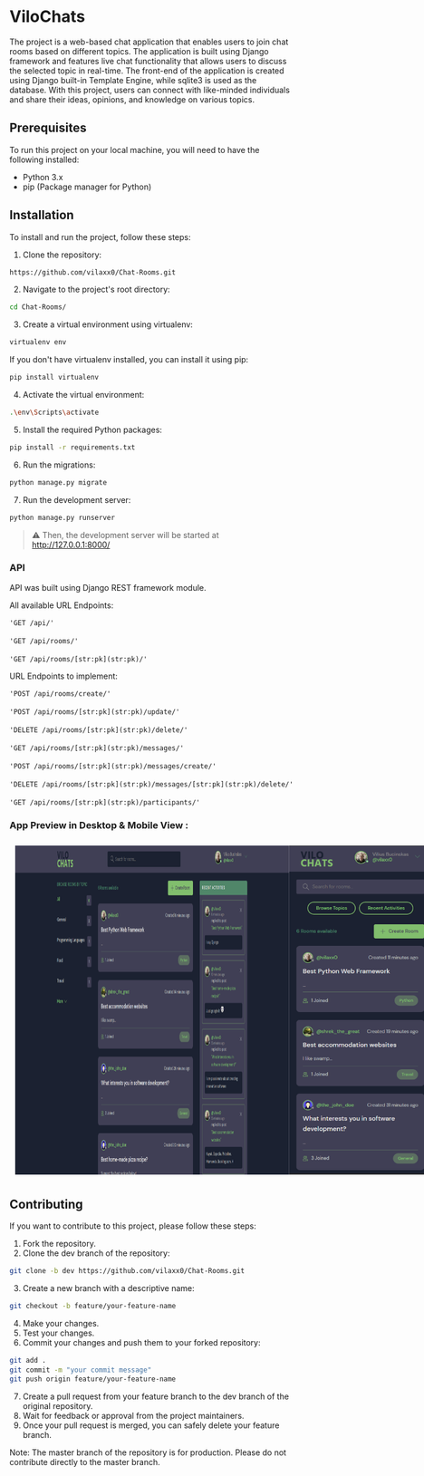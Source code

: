 # ViloChats

The project is a web-based chat application that enables users to join chat rooms based on different topics. The application is built using Django framework and features live chat functionality that allows users to discuss the selected topic in real-time. The front-end of the application is created using Django built-in Template Engine, while sqlite3 is used as the database. With this project, users can connect with like-minded individuals and share their ideas, opinions, and knowledge on various topics.

## Prerequisites

To run this project on your local machine, you will need to have the following installed:

- Python 3.x
- pip (Package manager for Python)

## Installation

To install and run the project, follow these steps:

1. Clone the repository:

```bash
https://github.com/vilaxx0/Chat-Rooms.git
```

2. Navigate to the project's root directory:

```bash
cd Chat-Rooms/
```

3. Create a virtual environment using virtualenv:

```bash
virtualenv env
```

If you don't have virtualenv installed, you can install it using pip:

```bash
pip install virtualenv
```

4. Activate the virtual environment:

```bash
.\env\Scripts\activate
```

5. Install the required Python packages:

```bash
pip install -r requirements.txt
```

6. Run the migrations:

```bash
python manage.py migrate
```

7. Run the development server:

```bash
python manage.py runserver
```

> ⚠ Then, the development server will be started at http://127.0.0.1:8000/

### API

API was built using Django REST framework module.

All available URL Endpoints:

    'GET /api/'

    'GET /api/rooms/'

    'GET /api/rooms/[str:pk](str:pk)/'

URL Endpoints to implement:

    'POST /api/rooms/create/'

    'POST /api/rooms/[str:pk](str:pk)/update/'

    'DELETE /api/rooms/[str:pk](str:pk)/delete/'

    'GET /api/rooms/[str:pk](str:pk)/messages/'

    'POST /api/rooms/[str:pk](str:pk)/messages/create/'

    'DELETE /api/rooms/[str:pk](str:pk)/messages/[str:pk](str:pk)/delete/'

    'GET /api/rooms/[str:pk](str:pk)/participants/'

### App Preview in Desktop & Mobile View :

<div style="display:flex; flex-direction: row; padding: 10px;">
  <img src="./static/assets/screenshots/1.png" />
  <img src="./static/assets/screenshots/2.png" width="250" />
  <img src="./static/assets/screenshots/3.png" />
  <img src="./static/assets/screenshots/4.png" width="250" />
  <img src="./static/assets/screenshots/5.png" />
  <img src="./static/assets/screenshots/6.png" width="250" />
</div>

## Contributing

If you want to contribute to this project, please follow these steps:

1. Fork the repository.
2. Clone the dev branch of the repository:

```bash
git clone -b dev https://github.com/vilaxx0/Chat-Rooms.git
```

3. Create a new branch with a descriptive name:

```bash
git checkout -b feature/your-feature-name
```

4. Make your changes.
5. Test your changes.
6. Commit your changes and push them to your forked repository:

```bash
git add .
git commit -m "your commit message"
git push origin feature/your-feature-name
```

7. Create a pull request from your feature branch to the dev branch of the original repository.
8. Wait for feedback or approval from the project maintainers.
9. Once your pull request is merged, you can safely delete your feature branch.

Note: The master branch of the repository is for production. Please do not contribute directly to the master branch.
